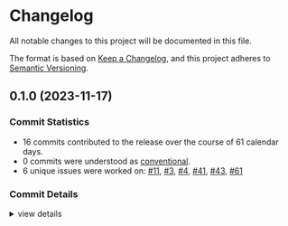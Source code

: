 # Changelog

All notable changes to this project will be documented in this file.

The format is based on [Keep a Changelog](https://keepachangelog.com/en/1.0.0/),
and this project adheres to [Semantic Versioning](https://semver.org/spec/v2.0.0.html).

## 0.1.0 (2023-11-17)

### Commit Statistics

<csr-read-only-do-not-edit/>

 - 16 commits contributed to the release over the course of 61 calendar days.
 - 0 commits were understood as [conventional](https://www.conventionalcommits.org).
 - 6 unique issues were worked on: [#11](https://github.com/giangndm/8xFF-decentralized-sdn/issues/11), [#3](https://github.com/giangndm/8xFF-decentralized-sdn/issues/3), [#4](https://github.com/giangndm/8xFF-decentralized-sdn/issues/4), [#41](https://github.com/giangndm/8xFF-decentralized-sdn/issues/41), [#43](https://github.com/giangndm/8xFF-decentralized-sdn/issues/43), [#61](https://github.com/giangndm/8xFF-decentralized-sdn/issues/61)

### Commit Details

<csr-read-only-do-not-edit/>

<details><summary>view details</summary>

 * **[#11](https://github.com/giangndm/8xFF-decentralized-sdn/issues/11)**
    - Migrate network package ([`264c045`](https://github.com/giangndm/8xFF-decentralized-sdn/commit/264c045989c50059ab8f9e6235af30016c062a49))
 * **[#3](https://github.com/giangndm/8xFF-decentralized-sdn/issues/3)**
    - Key value service ([`4ebdc54`](https://github.com/giangndm/8xFF-decentralized-sdn/commit/4ebdc544bc4ae3acfa0e1bcf5a04219d7b017d92))
 * **[#4](https://github.com/giangndm/8xFF-decentralized-sdn/issues/4)**
    - Pubsub service ([`d3a0556`](https://github.com/giangndm/8xFF-decentralized-sdn/commit/d3a0556fe04fa60bbb263d9bd0c6fd678d275b48))
 * **[#41](https://github.com/giangndm/8xFF-decentralized-sdn/issues/41)**
    - Update support for SDK Internal events, And added some unit tests for Network internal ([`0448da6`](https://github.com/giangndm/8xFF-decentralized-sdn/commit/0448da6564d3bd6967c5d07beb3f83d6388c694c))
 * **[#43](https://github.com/giangndm/8xFF-decentralized-sdn/issues/43)**
    - Refactor to use cross-service sdk in pub-sub ([`dc2cc50`](https://github.com/giangndm/8xFF-decentralized-sdn/commit/dc2cc50186b6103d9d05fb5cdab85bf3ce3361ad))
 * **[#61](https://github.com/giangndm/8xFF-decentralized-sdn/issues/61)**
    - Rename package to atm0s-sdn ([`d6e3db7`](https://github.com/giangndm/8xFF-decentralized-sdn/commit/d6e3db7651f95244707b555aac24f89e5634d3ef))
 * **Uncategorized**
    - Adjusting changelogs prior to release of atm0s-sdn-multiaddr v0.1.0, atm0s-sdn-identity v0.1.0, atm0s-sdn-router v0.1.0, atm0s-sdn-utils v0.1.0, atm0s-sdn-network v0.1.0, atm0s-sdn-key-value v0.1.0, atm0s-sdn-layers-spread-router v0.1.0, atm0s-sdn-layers-spread-router-sync v0.1.0, atm0s-sdn-manual-discovery v0.1.0, atm0s-sdn-pub-sub v0.1.0, atm0s-sdn-transport-tcp v0.1.0, atm0s-sdn-transport-udp v0.1.0, atm0s-sdn v0.1.0 ([`4523bc9`](https://github.com/giangndm/8xFF-decentralized-sdn/commit/4523bc917b1e6341d1013e9c7fa842f0da3fdf34))
    - Added change log ([`6884653`](https://github.com/giangndm/8xFF-decentralized-sdn/commit/688465352f25b0c9f511e6622c3272cd3bd00c87))
    - Remove publish = false ([`64288da`](https://github.com/giangndm/8xFF-decentralized-sdn/commit/64288da53606750e61ad0c09bccd10fb0c1c83b2))
    - Refactor some log with more info ([`e9a1ac2`](https://github.com/giangndm/8xFF-decentralized-sdn/commit/e9a1ac206e69b38d7a09c916b0122b837f7244bb))
    - Merge pull request #2 from bluesea-network/tun-tap-service ([`2c36be2`](https://github.com/giangndm/8xFF-decentralized-sdn/commit/2c36be2bf3aaf3f369ec87adc137c90fc3193d3b))
    - Implement tun-tap-service ([`90e6807`](https://github.com/giangndm/8xFF-decentralized-sdn/commit/90e680762d6485ca1021d1ad79e4ad15ad2cb2b9))
    - Merge pull request #1 from bluesea-network/refactor-network ([`f7c586e`](https://github.com/giangndm/8xFF-decentralized-sdn/commit/f7c586ed9ccbc33673792b6db33c3a0f3bc68049))
    - Fixing some clippy ([`1be4e8e`](https://github.com/giangndm/8xFF-decentralized-sdn/commit/1be4e8e7fb22275f038764c0827d65a22090a228))
    - Continue fixing warn ([`badc271`](https://github.com/giangndm/8xFF-decentralized-sdn/commit/badc271dabb8abedbcddf92d7514f174fcc0c435))
    - Fixing build ([`8e125e3`](https://github.com/giangndm/8xFF-decentralized-sdn/commit/8e125e3daa5bc8132901b9984e3ed356c7fb39cf))
</details>

